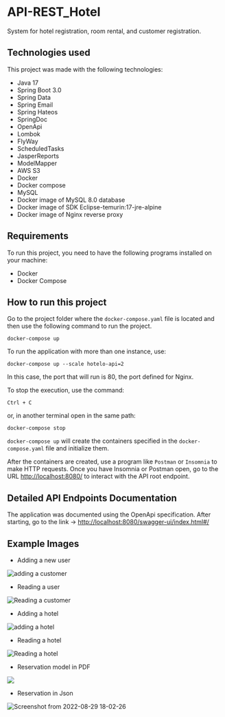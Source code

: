 # API-REST_Hotel
System for hotel registration, room rental, and customer registration.

## Technologies used
This project was made with the following technologies:
- Java 17
- Spring Boot 3.0
- Spring Data
- Spring Email
- Spring Hateos
- SpringDoc
- OpenApi
- Lombok
- FlyWay
- ScheduledTasks
- JasperReports
- ModelMapper
- AWS S3
- Docker
- Docker compose
- MySQL
- Docker image of MySQL 8.0 database
- Docker image of SDK Eclipse-temurin:17-jre-alpine
- Docker image of Nginx reverse proxy

## Requirements
To run this project, you need to have the following programs installed on your machine:
- Docker
- Docker Compose

## How to run this project
Go to the project folder where the `docker-compose.yaml` file is located and then use the following command to run the project.

`
docker-compose up
`

To run the application with more than one instance, use:


`
docker-compose up --scale hotelo-api=2
`

In this case, the port that will run is 80, the port defined for Nginx.

To stop the execution, use the command:

`
Ctrl + C
`

or, in another terminal open in the same path:
```
docker-compose stop
```

`docker-compose up` will create the containers specified in the `docker-compose.yaml` file and initialize them.

After the containers are created, use a program like `Postman` or `Insomnia` to make HTTP requests.
Once you have Insomnia or Postman open, go to the URL [http://localhost:8080/](http://localhost:8080/) to interact with the API root endpoint.

## Detailed API Endpoints Documentation
The application was documented using the OpenApi specification.
After starting, go to the link -> [http://localhost:8080/swagger-ui/index.html#/](http://localhost:8080/swagger-ui/index.html#/)

## Example Images
- Adding a new user

![adding a customer](https://github.com/Trafl/assets/blob/main/adicionandoCliente.jpg)

- Reading a user

![Reading a customer](https://github.com/Trafl/assets/blob/main/getCliente.jpg)

- Adding a hotel

![adding a hotel](https://github.com/Trafl/assets/blob/main/postHotel.jpg)

- Reading a hotel

![Reading a hotel](https://github.com/Trafl/assets/blob/main/exemplo%20hoteis.jpg)

- Reservation model in PDF

![](https://github.com/Trafl/assets/blob/main/ModeloPdf.jpg)

- Reservation in Json

![Screenshot from 2022-08-29 18-02-26](https://github.com/Trafl/assets/blob/main/getRent.jpg)

